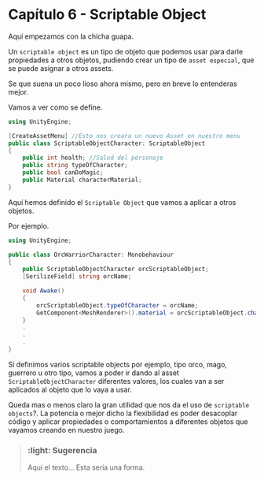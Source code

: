 # Capítulo 6 - Scriptable Object
Aquí empezamos con la chicha guapa.

Un `scriptable object` es un tipo de objeto que podemos usar para darle propiedades a otros objetos, pudiendo crear un tipo de `asset especial`, que se puede asignar a otros assets.

Se que suena un poco lioso ahora mismo, pero en breve lo entenderas mejor.

Vamos a ver como se define.

```c#
using UnityEngine;

[CreateAssetMenu] //Esto nos creara un nuevo Asset en nuestro menu
public class ScriptableObjectCharacter: ScriptableObject
{
    public int health; //Salud del personaje
    public string typeOfCharacter;
    public bool canDoMagic;
    public Material characterMaterial;
}
```

Aquí hemos definido el `Scriptable Object` que vamos a aplicar a otros objetos.

Por ejemplo.

```c#
using UnityEngine;

public class OrcWarriorCharacter: Monobehaviour
{
    public ScriptableObjectCharacter orcScriptableObject;
    [SerilizeField] string orcName;

    void Awake()
    {
        orcScriptableObject.typeOfCharacter = orcName;
        GetComponent<MeshRenderer>().material = orcScriptableObject.characterMaterial;
    }
    .
    .
    .
}
```

Si definimos varios scriptable objects por ejemplo, tipo orco, mago, guerrero u otro tipo, vamos a poder ir dando al asset `ScriptableObjectCharacter` diferentes valores, los cuales van a ser aplicados al objeto que lo vaya a usar.

Queda mas o menos claro la gran utilidad que nos da el uso de `scriptable objects`?. La potencia o mejor dicho la flexibilidad es poder desacoplar código y aplicar propiedades o comportamientos a diferentes objetos que vayamos creando en nuestro juego.

> ### :light: Sugerencia
> Aquí el texto... Esta sería una forma.